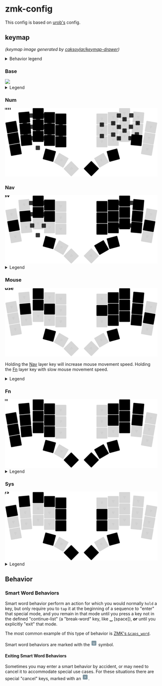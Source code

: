 # zmk-config
This config is based on [urob's](https://github.com/urob/zmk-config) config.

## keymap
 _(keymap image generated by [caksoylar/keymap-drawer](https://github.com/caksoylar/keymap-drawer))_

<details><summary>Behavior legend</summary>

| Symbol | Description                                         | Symbol | Description                                               |
| :----: | --------------------------------------------------- | :----: | --------------------------------------------------------- |
| <img src="icons/mdi:alpha-w-box.svg" width="20" height="20"> | [Smart Word behavior](#smart-word-behaviors) | <img src="icons/mdi:close-box.svg" width="20" height="20"> | [Exit layer/behavior](#exiting-smart-word-behaviors) |
| <img src="icons/mdi:gesture-tap-hold.svg" width="20" height="20"> | sticky key | <img src="icons/mdi:minus-circle-outline.svg" width="20" height="20"> | No binding |
</details>

### Base
<img src="keymap_drawer/base.svg">

<details><summary>Legend</summary>

| Symbol | Description                                         | Symbol | Description                                               |
| :----: | --------------------------------------------------- | :----: | --------------------------------------------------------- |
| <img src="icons/mdi:backspace.svg" width="20" height="20"> | backspace | <img src="icons/mdi:backspace-reverse-outline.svg" width="20" height="20"> | delete |
| <img src="icons/mdi:keyboard-return.svg" width="20" height="20"> | return | <img src="icons/mdi:keyboard-space.svg" width="20" height="20"> | space |
| <img src="icons/mdi:keyboard-tab.svg" width="20" height="20"> | Tab | | |
| <img src="icons/mdi:apple-keyboard-caps.svg" width="20" height="20"> | caps word (double tap) | <img src="icons/mdi:repeat-variant.svg" width="20" height="20"> | repeat character (tap) |
| <img src="icons/mdi:numeric.svg" width="20" height="20"> | num_word | | |
| <img src="icons/mdi:label-variant-outline.svg" width="20" height="20"> | leader | <img src="icons/mdi:mouse.svg" width="20" height="20"> | Mouse layer |

[//]: # (<img src="icons/mdi:triangle.svg" width="20" height="20"> MEH)

[//]: # (<img src="icons/mdi:apple-keyboard-command.svg" width="20" height="20">
<img src="icons/mdi:apple-keyboard-control.svg" width="20" height="20">
<img src="icons/mdi:apple-keyboard-option.svg" width="20" height="20">
<img src="icons/mdi:apple-keyboard-shift.svg" width="20" height="20">
<img src="icons/mdi:keyboard-esc.svg" width="20" height="20">
<img src="icons/mdi:content-copy.svg" width="20" height="20">
<img src="icons/mdi:content-cut.svg" width="20" height="20">
<img src="icons/mdi:content-paste.svg" width="20" height="20">)
</details>

### Num
<img src="keymap_drawer/num.svg">

### Nav
<img src="keymap_drawer/nav.svg">

<details><summary>Legend</summary>

| Symbol | Description                                         | Symbol | Description                                               |
| :----: | --------------------------------------------------- | :----: | --------------------------------------------------------- |
| <img src="icons/mdi:apps-box.svg" width="20" height="20"> | swapper | <img src="icons/mdi:keyboard-tab-reverse.svg" width="20" height="20"> | Shift-Tab |
| <img src="icons/mdi:arrow-down-bold.svg" width="20" height="20"> | down arrow | <img src="icons/mdi:arrow-up-bold.svg" width="20" height="20"> | up arrow |
| <img src="icons/mdi:arrow-left-bold.svg" width="20" height="20"> | left arrow | <img src="icons/mdi:arrow-right-bold.svg" width="20" height="20"> | right arrow |
| <img src="icons/mdi:chevron-double-up.svg" width="20" height="20"> | Start of document | <img src="icons/mdi:chevron-double-down.svg" width="20" height="20"> | End of document |
| <img src="icons/mdi:chevron-double-left.svg" width="20" height="20"> | Start of line | <img src="icons/mdi:chevron-double-right.svg" width="20" height="20"> | End of line |
| <img src="icons/mdi:transfer-down.svg" width="20" height="20"> | Page Down | <img src="icons/mdi:transfer-up.svg" width="20" height="20"> | Page Up |
</details>

### Mouse
<img src="keymap_drawer/mouse.svg">

Holding the [Nav](#nav) layer key will increase mouse movement speed. Holding the [Fn](#fn) layer key with slow mouse movement speed.

<details><summary>Legend</summary>

| Symbol | Description                                         | Symbol | Description                                               |
| :----: | --------------------------------------------------- | :----: | --------------------------------------------------------- |
| <img src="icons/mdi:arrow-up.svg" width="20" height="20"> | mouse up | <img src="icons/mdi:arrow-down.svg" width="20" height="20"> | mouse down |
| <img src="icons/mdi:arrow-left.svg" width="20" height="20"> | mouse left | <img src="icons/mdi:arrow-right.svg" width="20" height="20"> | mouse right |
| <img src="icons/mdi:mouse-left-click.svg" width="20" height="20"> | mouse left click | <img src="icons/mdi:mouse-right-click.svg" width="20" height="20"> | mouse right click
| <img src="icons/mdi:mouse-scroll-wheel.svg" width="20" height="20"> | mouse middle click | | | |
| <img src="icons/mdi:mouse-move-down.svg" width="20" height="20"> | mouse scroll down | <img src="icons/mdi:mouse-move-up.svg" width="20" height="20"> | mouse scroll up
| <img src="icons/mdi:pan-left.svg" width="20" height="20"> | mouse scroll left | <img src="icons/mdi:pan-right.svg" width="20" height="20"> | mouse scroll right
</details>

### Fn
<img src="keymap_drawer/fn.svg">

<details><summary>Legend</summary>

| Symbol | Description                                         | Symbol | Description                                               |
| :----: | --------------------------------------------------- | :----: | --------------------------------------------------------- |
| <img src="icons/mdi:application-settings-outline.svg" width="20" height="20"> | window manager | | | |
| <img src="icons/mdi:page-next-outline.svg" width="20" height="20"> | next desktop | <img src="icons/mdi:page-previous-outline.svg" width="20" height="20"> | previous desktop |

[//]: # (<img src="icons/mdi:play-pause.svg" width="20" height="20">
<img src="icons/mdi:skip-next.svg" width="20" height="20">
<img src="icons/mdi:skip-previous.svg" width="20" height="20">
<img src="icons/mdi:volume-high.svg" width="20" height="20">
<img src="icons/mdi:volume-low.svg" width="20" height="20">
<img src="icons/mdi:volume-off.svg" width="20" height="20">)
</details>

### Sys
<img src="keymap_drawer/sys.svg">

<details><summary>Legend</summary>

| Symbol | Description                                         | Symbol | Description                                               |
| :----: | --------------------------------------------------- | :----: | --------------------------------------------------------- |
| <img src="icons/mdi:bluetooth-connect.svg" width="20" height="20"> | bluetooth connection | <img src="icons/mdi:bluetooth-off.svg" width="20" height="20"> | bluetooth clear |
| <img src="icons/mdi:backup-restore.svg" width="20" height="20"> | reset | <img src="icons/mdi:progress-download.svg" width="20" height="20"> | boot loader |
</details>

## Behavior

### Smart Word Behaviors

Smart word behavior perform an action for which you would normally `hold` a key,
but only require you to `tap` it at the beginning of a sequence to "enter" that special mode, and
you remain in that mode until you press a key not in the defined "continue-list" (a "break-word" key,
like **␣** [space]), **_or_** until you explicitly "exit" that mode.

The most common example of this type of behavior is [ZMK's `&caps_word`](https://zmk.dev/docs/behaviors/caps-word).

Smart word behaviors are marked with the <img src="icons/mdi:alpha-w-box.svg" width="20" height="20"> symbol.

#### Exiting Smart Word Behaviors

Sometimes you may enter a smart behavior by accident, or may need to cancel it to accommodate special
use cases. For these situations there are special "cancel" keys, marked with an <img src="icons/mdi:close-box.svg" width="20" height="20">.
